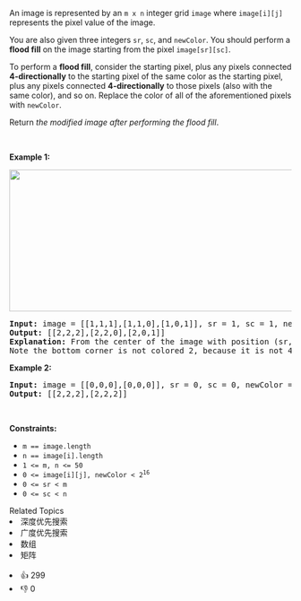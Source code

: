 <p>An image is represented by an <code>m x n</code> integer grid <code>image</code> where <code>image[i][j]</code> represents the pixel value of the image.</p>

<p>You are also given three integers <code>sr</code>, <code>sc</code>, and <code>newColor</code>. You should perform a <strong>flood fill</strong> on the image starting from the pixel <code>image[sr][sc]</code>.</p>

<p>To perform a <strong>flood fill</strong>, consider the starting pixel, plus any pixels connected <strong>4-directionally</strong> to the starting pixel of the same color as the starting pixel, plus any pixels connected <strong>4-directionally</strong> to those pixels (also with the same color), and so on. Replace the color of all of the aforementioned pixels with <code>newColor</code>.</p>

<p>Return <em>the modified image after performing the flood fill</em>.</p>

<p>&nbsp;</p>
<p><strong>Example 1:</strong></p>
<img alt="" src="https://assets.leetcode.com/uploads/2021/06/01/flood1-grid.jpg" style="width: 613px; height: 253px;" />
<pre>
<strong>Input:</strong> image = [[1,1,1],[1,1,0],[1,0,1]], sr = 1, sc = 1, newColor = 2
<strong>Output:</strong> [[2,2,2],[2,2,0],[2,0,1]]
<strong>Explanation:</strong> From the center of the image with position (sr, sc) = (1, 1) (i.e., the red pixel), all pixels connected by a path of the same color as the starting pixel (i.e., the blue pixels) are colored with the new color.
Note the bottom corner is not colored 2, because it is not 4-directionally connected to the starting pixel.
</pre>

<p><strong>Example 2:</strong></p>

<pre>
<strong>Input:</strong> image = [[0,0,0],[0,0,0]], sr = 0, sc = 0, newColor = 2
<strong>Output:</strong> [[2,2,2],[2,2,2]]
</pre>

<p>&nbsp;</p>
<p><strong>Constraints:</strong></p>

<ul>
	<li><code>m == image.length</code></li>
	<li><code>n == image[i].length</code></li>
	<li><code>1 &lt;= m, n &lt;= 50</code></li>
	<li><code>0 &lt;= image[i][j], newColor &lt; 2<sup>16</sup></code></li>
	<li><code>0 &lt;= sr &lt;&nbsp;m</code></li>
	<li><code>0 &lt;= sc &lt;&nbsp;n</code></li>
</ul>
<div><div>Related Topics</div><div><li>深度优先搜索</li><li>广度优先搜索</li><li>数组</li><li>矩阵</li></div></div><br><div><li>👍 299</li><li>👎 0</li></div>